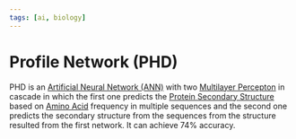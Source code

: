 ```yaml
---
tags: [ai, biology]
---
```


# Profile Network (PHD)

PHD is an [Artificial Neural Network (ANN)](202309091335.md) with two
[Multilayer Percepton](202309091359.md) in cascade in which the first one
predicts the [Protein Secondary Structure](202309092041.md) based on
[Amino Acid](202308082207.md) frequency in multiple sequences and the second one
predicts the secondary structure from the sequences from the structure resulted
from the first network. It can achieve 74% accuracy.

